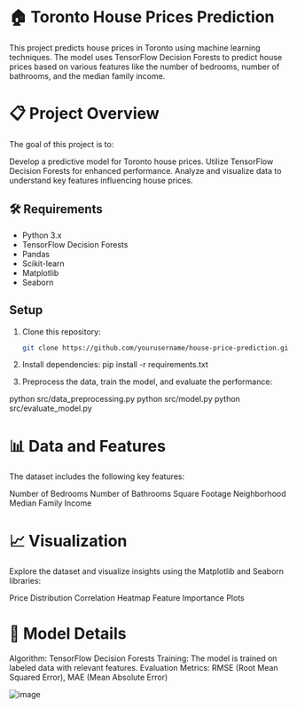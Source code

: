 # 🏠 Toronto House Prices Prediction

This project predicts house prices in Toronto using machine learning techniques. The model uses TensorFlow Decision Forests to predict house prices based on various features like the number of bedrooms, number of bathrooms, and the median family income.

# 📋 Project Overview

The goal of this project is to:

Develop a predictive model for Toronto house prices.
Utilize TensorFlow Decision Forests for enhanced performance.
Analyze and visualize data to understand key features influencing house prices.

## 🛠️ Requirements

- Python 3.x
- TensorFlow Decision Forests
- Pandas
- Scikit-learn
- Matplotlib
- Seaborn

## Setup

1. Clone this repository:
   ```bash
   git clone https://github.com/yourusername/house-price-prediction.git

2. Install dependencies:
pip install -r requirements.txt

3. Preprocess the data, train the model, and evaluate the performance:

python src/data_preprocessing.py
python src/model.py
python src/evaluate_model.py

# 📊 Data and Features

The dataset includes the following key features:

Number of Bedrooms
Number of Bathrooms
Square Footage
Neighborhood
Median Family Income

# 📈 Visualization

Explore the dataset and visualize insights using the Matplotlib and Seaborn libraries:

Price Distribution
Correlation Heatmap
Feature Importance Plots

# 🧠 Model Details

Algorithm: TensorFlow Decision Forests
Training: The model is trained on labeled data with relevant features.
Evaluation Metrics: RMSE (Root Mean Squared Error), MAE (Mean Absolute Error)

![image](https://github.com/user-attachments/assets/96787705-05ea-4b93-866a-8feb243af1a7)

